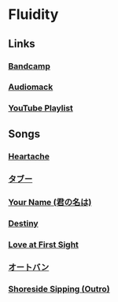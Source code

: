 # Fluidity

## Links

### [Bandcamp](https://vaporjawn.bandcamp.com/album/fluidity)

### [Audiomack](https://audiomack.com/vaporjawn/album/fluidity)

### [YouTube Playlist](https://youtube.com/playlist?list=PLKfRiQHfxzKhy50A1UEeRxMojGfweFOk5)

## Songs

### [Heartache](https://youtu.be/SIcFvO1VWH0)

### [タブー](https://youtu.be/MBdWjntQg1Q)

### [Your Name (君の名は)](https://youtu.be/SUg6IiLCyGg)

### [Destiny](https://youtu.be/3pF2Y_vnaz0)

### [Love at First Sight](https://youtu.be/Gv46dNeAsvA)

### [オートバン](https://youtu.be/0yWBpZjEPlk)

### [Shoreside Sipping (Outro)](https://youtu.be/gwgPY81cWyo)
